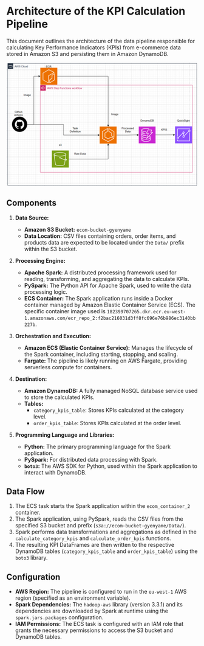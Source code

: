 # Architecture of the KPI Calculation Pipeline

This document outlines the architecture of the data pipeline responsible for calculating Key Performance Indicators (KPIs) from e-commerce data stored in Amazon S3 and persisting them in Amazon DynamoDB.

![Dashboard Screenshot](architecture.png)


## Components

1.  **Data Source:**
    * **Amazon S3 Bucket:** `ecom-bucket-gyenyame`
    * **Data Location:** CSV files containing orders, order items, and products data are expected to be located under the `Data/` prefix within the S3 bucket.

2.  **Processing Engine:**
    * **Apache Spark:** A distributed processing framework used for reading, transforming, and aggregating the data to calculate KPIs.
    * **PySpark:** The Python API for Apache Spark, used to write the data processing logic.
    * **ECS Container:** The Spark application runs inside a Docker container managed by Amazon Elastic Container Service (ECS). The specific container image used is `182399707265.dkr.ecr.eu-west-1.amazonaws.com/ecr_repo_2:f2bac216031d3ff8fc696e76b986ec3140bb227b`.

3.  **Orchestration and Execution:**
    * **Amazon ECS (Elastic Container Service):** Manages the lifecycle of the Spark container, including starting, stopping, and scaling.
    * **Fargate:** The pipeline is likely running on AWS Fargate, providing serverless compute for containers.

4.  **Destination:**
    * **Amazon DynamoDB:** A fully managed NoSQL database service used to store the calculated KPIs.
    * **Tables:**
        * `category_kpis_table`: Stores KPIs calculated at the category level.
        * `order_kpis_table`: Stores KPIs calculated at the order level.

5.  **Programming Language and Libraries:**
    * **Python:** The primary programming language for the Spark application.
    * **PySpark:** For distributed data processing with Spark.
    * **`boto3`:** The AWS SDK for Python, used within the Spark application to interact with DynamoDB.

## Data Flow

1.  The ECS task starts the Spark application within the `ecom_container_2` container.
2.  The Spark application, using PySpark, reads the CSV files from the specified S3 bucket and prefix (`s3a://ecom-bucket-gyenyame/Data/`).
3.  Spark performs data transformations and aggregations as defined in the `calculate_category_kpis` and `calculate_order_kpis` functions.
4.  The resulting KPI DataFrames are then written to the respective DynamoDB tables (`category_kpis_table` and `order_kpis_table`) using the `boto3` library.

## Configuration

* **AWS Region:** The pipeline is configured to run in the `eu-west-1` AWS region (specified as an environment variable).
* **Spark Dependencies:** The `hadoop-aws` library (version 3.3.1) and its dependencies are downloaded by Spark at runtime using the `spark.jars.packages` configuration.
* **IAM Permissions:** The ECS task is configured with an IAM role that grants the necessary permissions to access the S3 bucket and DynamoDB tables.